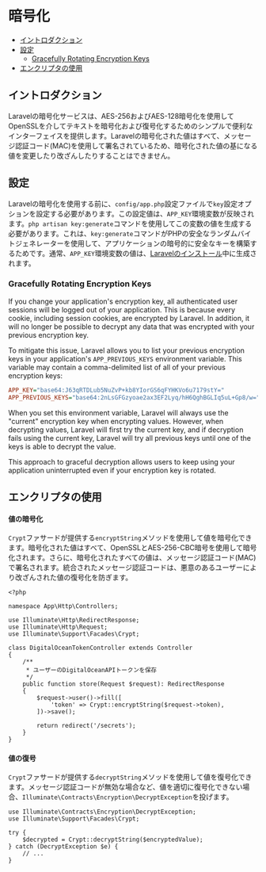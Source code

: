 # 暗号化

- [イントロダクション](#introduction)
- [設定](#configuration)
    - [Gracefully Rotating Encryption Keys](#gracefully-rotating-encryption-keys)
- [エンクリプタの使用](#using-the-encrypter)

<a name="introduction"></a>
## イントロダクション

Laravelの暗号化サービスは、AES-256およびAES-128暗号化を使用してOpenSSLを介してテキストを暗号化および復号化するためのシンプルで便利なインターフェイスを提供します。Laravelの暗号化された値はすべて、メッセージ認証コード(MAC)を使用して署名されているため、暗号化された値の基になる値を変更したり改ざんしたりすることはできません。

<a name="configuration"></a>
## 設定

Laravelの暗号化を使用する前に、`config/app.php`設定ファイルで`key`設定オプションを設定する必要があります。この設定値は、`APP_KEY`環境変数が反映されます。`php artisan key:generate`コマンドを使用してこの変数の値を生成する必要があります。これは、`key:generate`コマンドがPHPの安全なランダムバイトジェネレーターを使用して、アプリケーションの暗号的に安全なキーを構築するためです。通常、`APP_KEY`環境変数の値は、[Laravelのインストール](/docs/{{version}}/installation)中に生成されます。

<a name="gracefully-rotating-encryption-keys"></a>
### Gracefully Rotating Encryption Keys

If you change your application's encryption key, all authenticated user sessions will be logged out of your application. This is because every cookie, including session cookies, are encrypted by Laravel. In addition, it will no longer be possible to decrypt any data that was encrypted with your previous encryption key.

To mitigate this issue, Laravel allows you to list your previous encryption keys in your application's `APP_PREVIOUS_KEYS` environment variable. This variable may contain a comma-delimited list of all of your previous encryption keys:

```ini
APP_KEY="base64:J63qRTDLub5NuZvP+kb8YIorGS6qFYHKVo6u7179stY="
APP_PREVIOUS_KEYS="base64:2nLsGFGzyoae2ax3EF2Lyq/hH6QghBGLIq5uL+Gp8/w="
```

When you set this environment variable, Laravel will always use the "current" encryption key when encrypting values. However, when decrypting values, Laravel will first try the current key, and if decryption fails using the current key, Laravel will try all previous keys until one of the keys is able to decrypt the value.

This approach to graceful decryption allows users to keep using your application uninterrupted even if your encryption key is rotated.

<a name="using-the-encrypter"></a>
## エンクリプタの使用

<a name="encrypting-a-value"></a>
#### 値の暗号化

`Crypt`ファサードが提供する`encryptString`メソッドを使用して値を暗号化できます。暗号化された値はすべて、OpenSSLとAES-256-CBC暗号を使用して暗号化されます。さらに、暗号化されたすべての値は、メッセージ認証コード(MAC)で署名されます。統合されたメッセージ認証コードは、悪意のあるユーザーにより改ざんされた値の復号化を防ぎます。

    <?php

    namespace App\Http\Controllers;

    use Illuminate\Http\RedirectResponse;
    use Illuminate\Http\Request;
    use Illuminate\Support\Facades\Crypt;

    class DigitalOceanTokenController extends Controller
    {
        /**
         * ユーザーのDigitalOceanAPIトークンを保存
         */
        public function store(Request $request): RedirectResponse
        {
            $request->user()->fill([
                'token' => Crypt::encryptString($request->token),
            ])->save();

            return redirect('/secrets');
        }
    }

<a name="decrypting-a-value"></a>
#### 値の復号

`Crypt`ファサードが提供する`decryptString`メソッドを使用して値を復号化できます。メッセージ認証コードが無効な場合など、値を適切に復号化できない場合、`Illuminate\Contracts\Encryption\DecryptException`を投げます。

    use Illuminate\Contracts\Encryption\DecryptException;
    use Illuminate\Support\Facades\Crypt;

    try {
        $decrypted = Crypt::decryptString($encryptedValue);
    } catch (DecryptException $e) {
        // ...
    }
